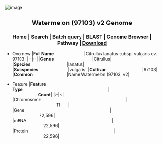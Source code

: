 ![image](https://user-images.githubusercontent.com/50602960/150977904-e232ed73-0fa2-41c0-b149-c1d0963f31ed.png)
## <div align='center'>Watermelon (97103) v2 Genome</div>
### <div align='center'>Home | Search | Batch query | BLAST | Genome Browser | Pathway | [Download](https://github.com/pengwenwakaka/lxp/raw/main/mutationdata/ems4.ann.vcf)</div>
+ Overnew
    |**Full Name**&emsp;&emsp;&emsp;&emsp;&emsp;&emsp;&emsp;&thinsp;|Citrullus lanatus subsp. vulgaris cv. 97103|
    |:-|:-|
    |**Genus**&emsp;&emsp;&emsp;&emsp;&emsp;&emsp;&emsp;&emsp;&emsp;|Citrullus|
    |**Species**&emsp;&emsp;&emsp;&emsp;&emsp;&emsp;&emsp;&emsp;&thinsp;&thinsp;&thinsp;|lanatus|
    |**Subspecies**&emsp;&emsp;&emsp;&emsp;&emsp;&emsp;&emsp;|vulgaris|
    |**Cultivar**&emsp;&emsp;&emsp;&emsp;&emsp;&emsp;&emsp;&emsp;&thinsp;&thinsp;&thinsp;|97103|
    |**Common**&emsp;&emsp;&emsp;&emsp;&emsp;&emsp;&emsp;&emsp;|Name	Watermelon (97103) v2|
  
  
+ Feature 
    |**Feature Type**&emsp;&emsp;&emsp;&emsp;&emsp;&emsp;&emsp;&emsp;&emsp;&emsp;&emsp;&emsp;&emsp;&emsp;&emsp;&emsp;&emsp;&emsp;&emsp;&emsp;|&emsp;&emsp;&emsp;&emsp;&emsp;&emsp;&emsp;&emsp;&emsp;&emsp;&emsp;&emsp;&emsp;&emsp;&emsp;&emsp;&emsp;**Count**|
    |:-|-:|     
   |Chromosome&emsp;&emsp;&emsp;&emsp;&emsp;&emsp;&emsp;&emsp;&emsp;&emsp;&emsp;&emsp;&emsp;&emsp;&emsp;&emsp;&emsp;&emsp;&emsp;&emsp;|&emsp;&emsp;&emsp;&emsp;&emsp;&emsp;&emsp;&emsp;&emsp;&emsp;&emsp;&emsp;&emsp;&emsp;&emsp;&emsp;&emsp;	11&emsp;&emsp;|
   |Gene&emsp;&emsp;&emsp;&emsp;&emsp;&emsp;&emsp;&emsp;&emsp;&emsp;&emsp;&emsp;&emsp;&emsp;&emsp;&emsp;&emsp;&emsp;&emsp;&emsp;|&emsp;&emsp;&emsp;&emsp;&emsp;&emsp;&emsp;&emsp;&emsp;&emsp;&emsp;&emsp;&emsp;&emsp;&emsp;&emsp;&emsp;	22,596|
   |mRNA&emsp;&emsp;&emsp;&emsp;&emsp;&emsp;&emsp;&emsp;&emsp;&emsp;&emsp;&emsp;&emsp;&emsp;&emsp;&emsp;&emsp;&emsp;&emsp;&emsp;|&emsp;&emsp;&emsp;&emsp;&emsp;&emsp;&emsp;&emsp;&emsp;&emsp;&emsp;&emsp;&emsp;&emsp;&emsp;&emsp;&emsp;	22,596|
   |Protein&emsp;&emsp;&emsp;&emsp;&emsp;&emsp;&emsp;&emsp;&emsp;&emsp;&emsp;&emsp;&emsp;&emsp;&emsp;&emsp;&emsp;&emsp;&emsp;&emsp;|&emsp;&emsp;&emsp;&emsp;&emsp;&emsp;&emsp;&emsp;&emsp;&emsp;&emsp;&emsp;&emsp;&emsp;&emsp;&emsp;&emsp;	22,596|
